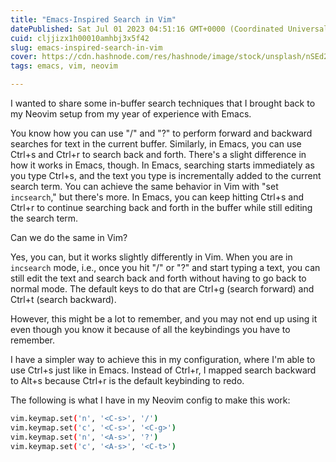 ```yaml
---
title: "Emacs-Inspired Search in Vim"
datePublished: Sat Jul 01 2023 04:51:16 GMT+0000 (Coordinated Universal Time)
cuid: cljjizx1h00010amhbj3x5f42
slug: emacs-inspired-search-in-vim
cover: https://cdn.hashnode.com/res/hashnode/image/stock/unsplash/nSEd2CnQJ8A/upload/989a15cd8151a0aedf2a5b11be61cbeb.jpeg
tags: emacs, vim, neovim

---
```


I wanted to share some in-buffer search techniques that I brought back to my Neovim setup from my year of experience with Emacs.

You know how you can use "/" and "?" to perform forward and backward searches for text in the current buffer. Similarly, in Emacs, you can use Ctrl+s and Ctrl+r to search back and forth. There's a slight difference in how it works in Emacs, though. In Emacs, searching starts immediately as you type Ctrl+s, and the text you type is incrementally added to the current search term. You can achieve the same behavior in Vim with "set `incsearch`," but there's more. In Emacs, you can keep hitting Ctrl+s and Ctrl+r to continue searching back and forth in the buffer while still editing the search term.

Can we do the same in Vim?

Yes, you can, but it works slightly differently in Vim. When you are in `incsearch` mode, i.e., once you hit "/" or "?" and start typing a text, you can still edit the text and search back and forth without having to go back to normal mode. The default keys to do that are Ctrl+g (search forward) and Ctrl+t (search backward).

However, this might be a lot to remember, and you may not end up using it even though you know it because of all the keybindings you have to remember.

I have a simpler way to achieve this in my configuration, where I'm able to use Ctrl+s just like in Emacs. Instead of Ctrl+r, I mapped search backward to Alt+s because Ctrl+r is the default keybinding to redo.

The following is what I have in my Neovim config to make this work:

```bash
vim.keymap.set('n', '<C-s>', '/')
vim.keymap.set('c', '<C-s>', '<C-g>')
vim.keymap.set('n', '<A-s>', '?')
vim.keymap.set('c', '<A-s>', '<C-t>')
```